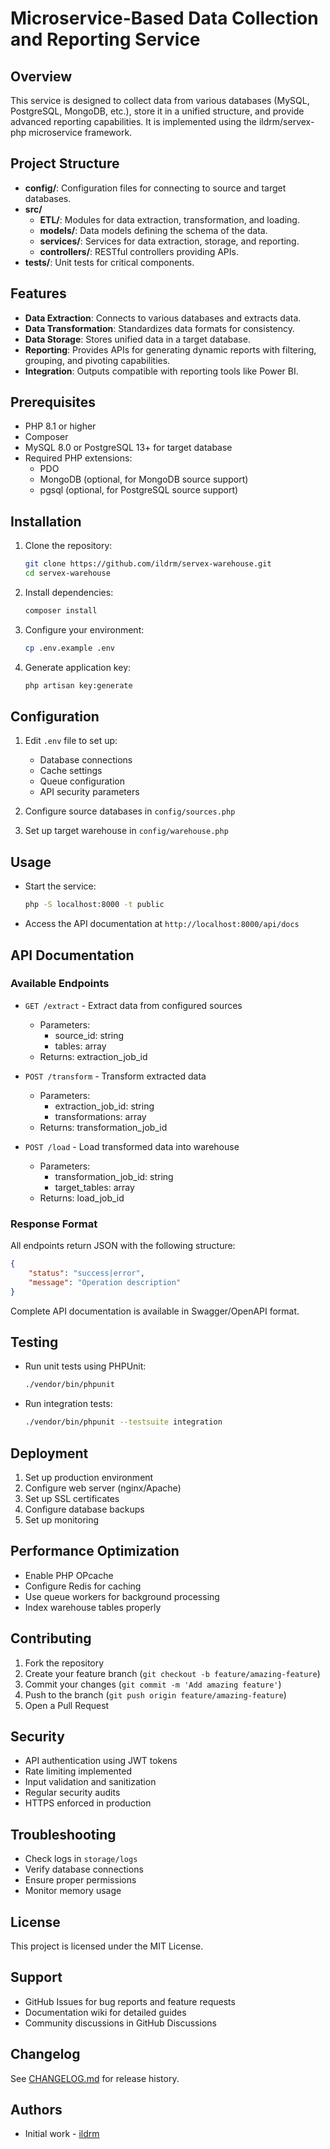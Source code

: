 # Microservice-Based Data Collection and Reporting Service

## Overview
This service is designed to collect data from various databases (MySQL, PostgreSQL, MongoDB, etc.), store it in a unified structure, and provide advanced reporting capabilities. It is implemented using the ildrm/servex-php microservice framework.

## Project Structure
- **config/**: Configuration files for connecting to source and target databases.
- **src/**
  - **ETL/**: Modules for data extraction, transformation, and loading.
  - **models/**: Data models defining the schema of the data.
  - **services/**: Services for data extraction, storage, and reporting.
  - **controllers/**: RESTful controllers providing APIs.
- **tests/**: Unit tests for critical components.

## Features
- **Data Extraction**: Connects to various databases and extracts data.
- **Data Transformation**: Standardizes data formats for consistency.
- **Data Storage**: Stores unified data in a target database.
- **Reporting**: Provides APIs for generating dynamic reports with filtering, grouping, and pivoting capabilities.
- **Integration**: Outputs compatible with reporting tools like Power BI.

## Prerequisites
- PHP 8.1 or higher
- Composer
- MySQL 8.0 or PostgreSQL 13+ for target database
- Required PHP extensions:
  - PDO
  - MongoDB (optional, for MongoDB source support)
  - pgsql (optional, for PostgreSQL source support)

## Installation
1. Clone the repository:
   ```bash
   git clone https://github.com/ildrm/servex-warehouse.git
   cd servex-warehouse
   ```
2. Install dependencies:
   ```bash
   composer install
   ```
3. Configure your environment:
   ```bash
   cp .env.example .env
   ```
4. Generate application key:
   ```bash
   php artisan key:generate
   ```

## Configuration
1. Edit `.env` file to set up:
   - Database connections
   - Cache settings
   - Queue configuration
   - API security parameters

2. Configure source databases in `config/sources.php`
3. Set up target warehouse in `config/warehouse.php`

## Usage
- Start the service:
  ```bash
  php -S localhost:8000 -t public
  ```
- Access the API documentation at `http://localhost:8000/api/docs`

## API Documentation
### Available Endpoints
- `GET /extract` - Extract data from configured sources
  - Parameters:
    - source_id: string
    - tables: array
  - Returns: extraction_job_id

- `POST /transform` - Transform extracted data
  - Parameters:
    - extraction_job_id: string
    - transformations: array
  - Returns: transformation_job_id

- `POST /load` - Load transformed data into warehouse
  - Parameters:
    - transformation_job_id: string
    - target_tables: array
  - Returns: load_job_id

### Response Format
All endpoints return JSON with the following structure:
```json
{
    "status": "success|error",
    "message": "Operation description"
}
```

Complete API documentation is available in Swagger/OpenAPI format.

## Testing
- Run unit tests using PHPUnit:
  ```bash
  ./vendor/bin/phpunit
  ```
- Run integration tests:
  ```bash
  ./vendor/bin/phpunit --testsuite integration
  ```

## Deployment
1. Set up production environment
2. Configure web server (nginx/Apache)
3. Set up SSL certificates
4. Configure database backups
5. Set up monitoring

## Performance Optimization
- Enable PHP OPcache
- Configure Redis for caching
- Use queue workers for background processing
- Index warehouse tables properly

## Contributing
1. Fork the repository
2. Create your feature branch (`git checkout -b feature/amazing-feature`)
3. Commit your changes (`git commit -m 'Add amazing feature'`)
4. Push to the branch (`git push origin feature/amazing-feature`)
5. Open a Pull Request

## Security
- API authentication using JWT tokens
- Rate limiting implemented
- Input validation and sanitization
- Regular security audits
- HTTPS enforced in production

## Troubleshooting
- Check logs in `storage/logs`
- Verify database connections
- Ensure proper permissions
- Monitor memory usage

## License
This project is licensed under the MIT License.

## Support
- GitHub Issues for bug reports and feature requests
- Documentation wiki for detailed guides
- Community discussions in GitHub Discussions

## Changelog
See [CHANGELOG.md](CHANGELOG.md) for release history.

## Authors
- Initial work - [ildrm](https://github.com/ildrm)
